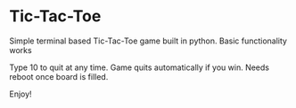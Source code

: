 # Tic-Tac-Toe

Simple terminal based Tic-Tac-Toe game built in python. Basic functionality works

Type 10 to quit at any time.
Game quits automatically if you win.
Needs reboot once board is filled.

Enjoy!
